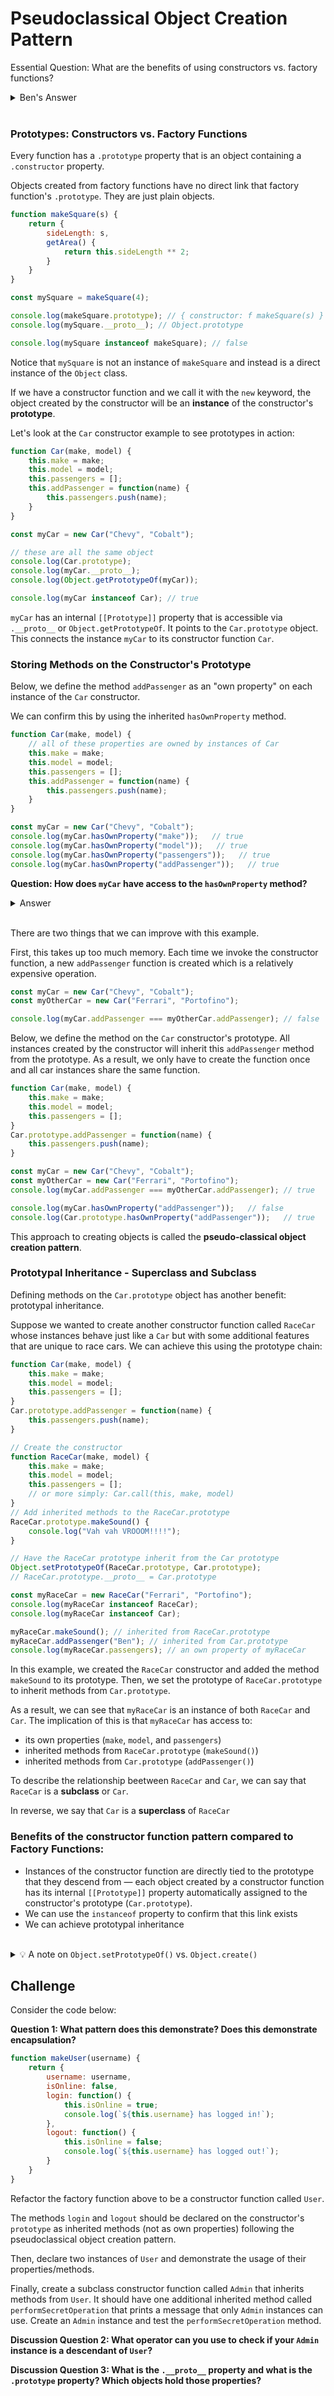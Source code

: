 # Pseudoclassical Object Creation Pattern

Essential Question: What are the benefits of using constructors vs. factory functions?

<details><summary>Ben's Answer</summary>

* Instances of the constructor function are directly tied to the prototype that they descend from — each object created by a constructor function has its internal `[[Prototype]]` property automatically assigned to the constructor's prototype (`Car.prototype`). 
* We can use the `instanceof` property to confirm that this link exists
* We can achieve prototypal inheritance

</details>
<br>

### Prototypes: Constructors vs. Factory Functions

Every function has a `.prototype` property that is an object containing a `.constructor` property.

Objects created from factory functions have no direct link that factory function's `.prototype`. They are just plain objects.

```js
function makeSquare(s) {
    return {
        sideLength: s,
        getArea() {
            return this.sideLength ** 2;
        }
    }
}

const mySquare = makeSquare(4);

console.log(makeSquare.prototype); // { constructor: f makeSquare(s) }
console.log(mySquare.__proto__); // Object.prototype

console.log(mySquare instanceof makeSquare); // false
```

Notice that `mySquare` is not an instance of `makeSquare` and instead is a direct instance of the `Object` class.

If we have a constructor function and we call it with the `new` keyword, the object created by the constructor will be an **instance** of the constructor's **prototype**.

Let's look at the `Car` constructor example to see prototypes in action:

```js
function Car(make, model) {
    this.make = make;
    this.model = model;
    this.passengers = [];
    this.addPassenger = function(name) {
        this.passengers.push(name);
    }
}

const myCar = new Car("Chevy", "Cobalt");

// these are all the same object
console.log(Car.prototype);
console.log(myCar.__proto__);
console.log(Object.getPrototypeOf(myCar));

console.log(myCar instanceof Car); // true
```

`myCar` has an internal `[[Prototype]]` property that is accessible via `.__proto__` or `Object.getPrototypeOf`. It points to the `Car.prototype` object. This connects the instance `myCar` to its constructor function `Car`.

### Storing Methods on the Constructor's Prototype

Below, we define the method `addPassenger` as an "own property" on each instance of the `Car` constructor.

We can confirm this by using the inherited `hasOwnProperty` method.

```js
function Car(make, model) {
    // all of these properties are owned by instances of Car
    this.make = make;
    this.model = model;
    this.passengers = [];
    this.addPassenger = function(name) {
        this.passengers.push(name);
    }
}

const myCar = new Car("Chevy", "Cobalt");
console.log(myCar.hasOwnProperty("make"));   // true
console.log(myCar.hasOwnProperty("model"));   // true
console.log(myCar.hasOwnProperty("passengers"));   // true
console.log(myCar.hasOwnProperty("addPassenger"));   // true
```

**Question: How does `myCar` have access to the `hasOwnProperty` method?**

<details><summary>Answer</summary>

All objects are descended from the `Object.prototype` object and inherit methods defined on the `Object.prototype` object, including the `hasOwnProperty` method. 

You can see this by printing out the instance `myCar` and expanding the internal `[[Prototype]]` properties until you reach the `Object` prototype.

</details>
<br>

There are two things that we can improve with this example.

First, this takes up too much memory. Each time we invoke the constructor function, a new `addPassenger` function is created which is a relatively expensive operation.

```js
const myCar = new Car("Chevy", "Cobalt");
const myOtherCar = new Car("Ferrari", "Portofino");

console.log(myCar.addPassenger === myOtherCar.addPassenger); // false
```

Below, we define the method on the `Car` constructor's prototype. All instances created by the constructor will inherit this `addPassenger` method from the prototype. As a result, we only have to create the function once and all car instances share the same function.

```js
function Car(make, model) {
    this.make = make;
    this.model = model;
    this.passengers = [];
}
Car.prototype.addPassenger = function(name) {
    this.passengers.push(name);
}

const myCar = new Car("Chevy", "Cobalt");
const myOtherCar = new Car("Ferrari", "Portofino");
console.log(myCar.addPassenger === myOtherCar.addPassenger); // true

console.log(myCar.hasOwnProperty("addPassenger"));   // false
console.log(Car.prototype.hasOwnProperty("addPassenger"));   // true
```

This approach to creating objects is called the **pseudo-classical object creation pattern**.

### Prototypal Inheritance - Superclass and Subclass

Defining methods on the `Car.prototype` object has another benefit: prototypal inheritance. 

Suppose we wanted to create another constructor function called `RaceCar` whose instances behave just like a `Car` but with some additional features that are unique to race cars. We can achieve this using the prototype chain:

```js
function Car(make, model) {
    this.make = make;
    this.model = model;
    this.passengers = [];
}
Car.prototype.addPassenger = function(name) {
    this.passengers.push(name);
}

// Create the constructor
function RaceCar(make, model) {
    this.make = make;
    this.model = model;
    this.passengers = [];
    // or more simply: Car.call(this, make, model)
}
// Add inherited methods to the RaceCar.prototype
RaceCar.prototype.makeSound() {
    console.log("Vah vah VROOOM!!!!");
}

// Have the RaceCar prototype inherit from the Car prototype
Object.setPrototypeOf(RaceCar.prototype, Car.prototype);
// RaceCar.prototype.__proto__ = Car.prototype

const myRaceCar = new RaceCar("Ferrari", "Portofino");
console.log(myRaceCar instanceof RaceCar);
console.log(myRaceCar instanceof Car);

myRaceCar.makeSound(); // inherited from RaceCar.prototype
myRaceCar.addPassenger("Ben"); // inherited from Car.prototype
console.log(myRaceCar.passengers); // an own property of myRaceCar
```

In this example, we created the `RaceCar` constructor and added the method `makeSound` to its prototype. Then, we set the prototype of  `RaceCar.prototype` to inherit methods from `Car.prototype`.

As a result, we can see that `myRaceCar` is an instance of both `RaceCar` and `Car`. The implication of this is that `myRaceCar` has access to:
* its own properties (`make`, `model`, and `passengers`)
* inherited methods from `RaceCar.prototype` (`makeSound()`)
* inherited methods from `Car.prototype` (`addPassenger()`)

To describe the relationship beetween `RaceCar` and `Car`, we can say that `RaceCar` is a **subclass** or `Car`. 

In reverse, we say that `Car` is a **superclass** of `RaceCar`

### Benefits of the constructor function pattern compared to Factory Functions:
* Instances of the constructor function are directly tied to the prototype that they descend from — each object created by a constructor function has its internal `[[Prototype]]` property automatically assigned to the constructor's prototype (`Car.prototype`). 
* We can use the `instanceof` property to confirm that this link exists
* We can achieve prototypal inheritance

<br>
<details><summary> 💡 A note on <code>Object.setPrototypeOf()</code> vs. <code>Object.create()</code></summary>
<br>
 
> Note: There are 3 ways of setting a constructor's prototype to point to another prototype:
> ```js
> // These two are the same
> Object.setPrototypeOf(RaceCar.prototype, Car.prototype);
> RaceCar.prototype.__proto__ = Car.prototype
>
> // or you can do it this way...
> RaceCar.prototype = Object.create(Car.prototype);
> RaceCar.prototype.constructor = RaceCar;
>```
> The Object.create() method creates a new object with the provided object set as the new object's prototype. Using this third approach is technically the fastest operation at scale which is why you'll see it in most examples on the internet. However, it does overwrite the `RaceCar.prototype` entirely which means that the `constructor` function is also overwritten and you'll need to reset it manually. See this [stackoverflow question](https://stackoverflow.com/questions/58377377/extends-object-setprototypeof-vs-object-create) for more info.

</details>

## Challenge

Consider the code below:

**Question 1: What pattern does this demonstrate? Does this demonstrate encapsulation?**

```js
function makeUser(username) {
    return {
        username: username,
        isOnline: false,
        login: function() {
            this.isOnline = true;
            console.log(`${this.username} has logged in!`);
        },
        logout: function() {
            this.isOnline = false;
            console.log(`${this.username} has logged out!`);
        }
    }
}
```

Refactor the factory function above to be a constructor function called `User`.

The methods `login` and `logout` should be declared on the constructor's `prototype` as inherited methods (not as own properties) following the pseudoclassical object creation pattern.

Then, declare two instances of `User` and demonstrate the usage of their properties/methods.

Finally, create a subclass constructor function called `Admin` that inherits methods from `User`. It should have one additional inherited method called `performSecretOperation` that prints a message that only `Admin` instances can use. Create an `Admin` instance and test the `performSecretOperation` method.

**Discussion Question 2: What operator can you use to check if your `Admin` instance is a descendant of `User`?**

**Discussion Question 3: What is the `.__proto__` property and what is the `.prototype` property? Which objects hold those properties?**
